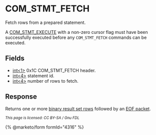 # COM\_STMT\_FETCH

Fetch rows from a prepared statement.

A [COM\_STMT\_EXECUTE](com_stmt_execute.md) with a non-zero cursor flag must have been successfully executed before any `COM_STMT_FETCH` commands can be executed.

## Fields

* [int<1>](../protocol-data-types.md) 0x1C COM\_STMT\_FETCH header.
* [int<4>](../protocol-data-types.md) statement id.
* [int<4>](../protocol-data-types.md) number of rows to fetch.

## Response

Returns one or more [binary result set rows](../4-server-response-packets/resultset-row.md#binary-resultset-row) followed by an [EOF packet](../4-server-response-packets/eof_packet.md).

<sub>_This page is licensed: CC BY-SA / Gnu FDL_</sub>

{% @marketo/form formId="4316" %}
